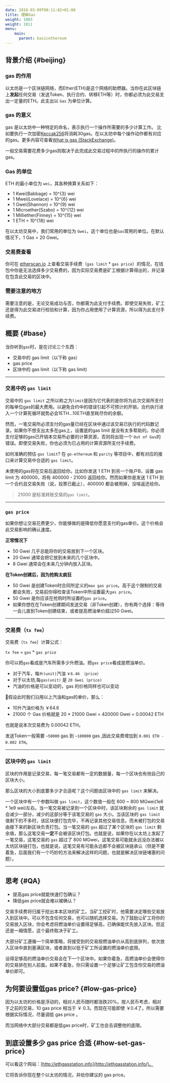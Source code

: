 ```yaml
---
date: 2016-03-09T00:11:02+01:00
title: 理解Gas 
weight: 1003
weight: 1011
menu:
    main:
      parent: basicethereum
---
```



## 背景介绍 {#beijing}
### gas 的作用
以太坊是一个区块链网络，而Ether(ETH)是这个网络的助燃器。当你在此区块链上**发起**任何交易（发送Token、执行合约、转移ETH等）时，你都必须为此交易支出一定量的ETH。此支出以 `Gas` 为单位计算。

### gas 的意义
gas 是以太坊中一种特定的命名，表示执行一个操作所需要的多少计算工作。 比如要执行一次加密[Keccak256](https://ethereum.stackexchange.com/questions/550/which-cryptographic-hash-function-does-ethereum-use)将消耗30gas。在以太坊中每个操作动作都有对应的gas。更多内容可查看[What is gas (StackExchange)](https://ethereum.stackexchange.com/questions/3/what-is-meant-by-the-term-gas)。

一般交易需要花费多少gas则取决于此完成此交易过程中的所执行的操作的累计gas。

### Gas 的单位
ETH 的最小单位为 ``wei``，其各种换算关系如下：
	
+ 1 Kwei(Babbage) = 10^{3} wei
+ 1 Mwei(Lovelace) = 10^{6} wei
+ 1 Gwei(Shannon) = 10^{9} wei
+ 1 Microether(Szabo) = 10^{12} wei
+ 1 Milliether(Finney) = 10^{15} wei
+ 1 ETH = 10^{18} wei

在以太坊交易中，我们常用的单位为 ``Gwei``，这个单位也是``Gas``常用的单位。在默认情况下，1 Gas = 20 Gwei。

### 交易费查看
你可在 [etherscan.io](etherscan.io) 上查看交易手续费（`gas limit` * `gas price`）的情况，在钱包中你是无法选择多少交易费的，因为实际交易费是矿工根据计算得出的，并记录在包含此交易的区块中。

### 需要注意的地方
需要注意的是，无论交易成功与否，你都需为此支付手续费。即使交易失败，矿工还是得为此交易进行校验和计算，因为你占用使用了计算资源，所以得为此支付手续费。

## 概要 {#base}
当你听到`gas`时，是在讨论三个东西：

+ 交易中的 gas limit（以下称 gas）
+ gas price
+ 区块中的 gas limit（以下称 gas limit)

---

### 交易中的 ``gas limit``
交易中的 ``gas limit`` 之所以称之为``limit``是因为它代表的是你将为此次交易所支付的每单位gas的最大费用。以避免合约中的错误引起不可预计的开销，合约执行进入一个计算死循环就势必会1ETH...10ETH直至耗尽你的余额。

然而，一笔交易所必须支付的gas量已经在区块中通过该交易已执行的代码数记录。如果你不想支出太多在gas上，设置底的gas limit 是没有太多帮助的。你必须支付足够的gas已开销本交易所必要的计算资源，否则将出现一个 `Out of Gas`的错误。即使交易失败，你也必须为已占用的计算资源所支付手续费。

如何准确的预估 ``gas limit``? 在 ``go-ethereum`` 和 ``parity`` 等项目中，都有对应的接口来计算交易中合适的 ``gas limit``。

未使用的gas将在交易后返回给你。比如你发送 1 ETH 到另一个账户B，设置 gas limit 为 400000，将有 400000 - 21000 返回给你。然而如果你是发送 1 ETH 到一个合约且交易失败（说，投票已截止），400000 都会被用掉，没啥返还给你。

> 21000 是标准转账交易的``gas limit``。

---
### ``gas price``
如果你想让交易花费更少，你能够做的是降低你愿意支付的gas单价。这个价格会此交易影响的确认速度。

**正常情况下**

+ 50 Gwei 几乎总能将你的交易放到下一个区块。
+ 20 Gwei 通常会把它放到未来的几个区块中。
+ 8 Gwei  通常会在未来几分钟内放入区块。

**在Token创建后，因为抢购太疯狂**

+ 50 Gwei 是创建Token时合同所定义的`max gas price`。高于这个限制的交易都会失败，交易前你得检查该Token中所设置最大``gas price``。
+ 50 Gwei  是你应该在抢购时所设置的``gas price``。
+ 如果你想在在Token创建期间发送交易（非Token创建），你有两个选择：等待一会儿直到Token创建结束，或者提高燃油单价超过50 Gwei。

---

### 交易费（``tx fee``）
交易费（`tx fee`）计算公式：

  `tx fee` = `gas` * `gas price`

你可以把`gas`看成是汽车所需多少升燃油。把`gas price`看成是燃油单价。

+ 对于汽车，每`升(unit)`汽油 `￥6.46 （price）`
+ 对于以太坊,每`gas(unit)` 是 `20 Gwei (price)`
+ 汽油的价格是可以变动的，gas 的价格同样也可以变动

假设此时我们沿用以上汽油和gas的单价，那么：

+ 10升汽油价格为 ￥64.6
+ 21000 个 Gas 价格就是 20 * 21000 Gwei = 420000 Gwei = 0.00042 ETH

也就是说本次交易费为 0.00042 ETH。

发送Token一般需要 `~50000` gas 到 `~100000` gas ,因此交易费增加到 `0.001 ETH - 0.002 ETH`。

---

### 区块中的 ``gas limit``

区块的作用是记录交易，每一笔交易都有一定的数据量，每一个区块也有他自己的区块大小。

那么区块的大小到底要多少才合适呢？这个问题由区块中的 ``gas limit`` 来解决。

一个区块中有一个参数叫做 ``gas limit``，这个数值一般在 600 ~ 800 MGwei(1e6 * 1e9 wei)左右。当一笔交易被记录到一个区块中时，该区块剩余的 ``gas limit`` 就会减少一部分，减少的这部分等于该笔交易的 ``gas`` 大小。当该区块的 ``gas limit`` 值剩下的不多时，该区块便打包完毕，不再记录其他交易信息。而未被打包的交易由接下来的新区块负责打包。当一笔交易的 ``gas`` 超过了某个区块的 ``gas limit`` 剩余值，那么这笔交易**一定**不会被该区块打包。也就是说，如果你在以太坊上发起了一笔交易，这笔交易的 ``gas`` 超过了 800 MGwei，这笔交易可能就永远没办法被以太坊区块链打包，也就是说，这笔交易有可能永远都不会被区块链承认（但是不要着急，后面我们有一个巧妙的方法来解决这样的问题，也就是解决区块链堵塞的问题）。

---

## 思考 {#QA}

+ 提高gas price就能快速打包确认？
+ 降低gas price就会难以被确认？

交易手续费将归属于挖出本本区块的矿工。当矿工挖矿时，他需要决定哪些交易放入到区块中。可以不包含任何交易，也可以随机选择交易。为了鼓励让矿工将你的交易放入区块，你会考虑将燃油单价设置得足够高，已确保能优先放入区块。但这还是一厢情愿，这个最终取决于矿工。

大部分矿工遵循一个简单策略，将接受到的交易按燃油单价从高到底排列，依次放入区块中直到塞满区块，或者直到以低于矿工所设置的燃油单价底限。

设得足够高的燃油单价交易会在下一个区块中。如果你着急，高燃油单价会使得你的交易排在别人前面。如果不着急，你只需设置一个足够让矿工包含你交易的燃油单价即可。

## 为何要设置低gas price? {#low-gas-price}
因为以太坊的价格是浮动的，相对人民币随时都涨跌20%。按人民币考虑，相对于之前的交易，10 gas price 相当于 ￥ 0.3。而现在可能即使 ￥0.4了。所以需要根据实际情况，尽量调低 gas price 。

而当网络中大部分交易都是低gas price时，矿工也会去调整他的底限。 


## 到底设置多少 gas price 合适 {#how-set-gas-price}

可以看这个网站：[http://ethgasstation.info](http://ethgasstation.info/)。

它将告诉你现在整个以太坊的情况，并给你建议的 gas price。